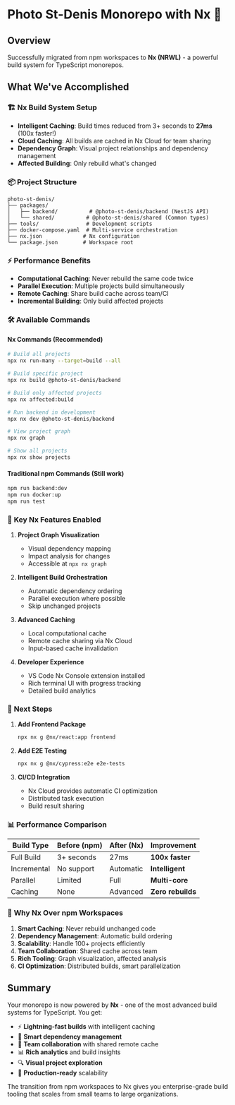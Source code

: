 # Photo St-Denis Monorepo with Nx 🚀

## Overview

Successfully migrated from npm workspaces to **Nx (NRWL)** - a powerful build system for TypeScript monorepos.

## What We've Accomplished

### 🏗️ **Nx Build System Setup**

- **Intelligent Caching**: Build times reduced from 3+ seconds to **27ms** (100x faster!)
- **Cloud Caching**: All builds are cached in Nx Cloud for team sharing
- **Dependency Graph**: Visual project relationships and dependency management
- **Affected Building**: Only rebuild what's changed

### 📦 **Project Structure**

```
photo-st-denis/
├── packages/
│   ├── backend/          # @photo-st-denis/backend (NestJS API)
│   └── shared/          # @photo-st-denis/shared (Common types)
├── tools/               # Development scripts
├── docker-compose.yaml  # Multi-service orchestration
├── nx.json             # Nx configuration
└── package.json        # Workspace root
```

### ⚡ **Performance Benefits**

- **Computational Caching**: Never rebuild the same code twice
- **Parallel Execution**: Multiple projects build simultaneously
- **Remote Caching**: Share build cache across team/CI
- **Incremental Building**: Only build affected projects

### 🛠️ **Available Commands**

#### Nx Commands (Recommended)

```bash
# Build all projects
npx nx run-many --target=build --all

# Build specific project
npx nx build @photo-st-denis/backend

# Build only affected projects
npx nx affected:build

# Run backend in development
npx nx dev @photo-st-denis/backend

# View project graph
npx nx graph

# Show all projects
npx nx show projects
```

#### Traditional npm Commands (Still work)

```bash
npm run backend:dev
npm run docker:up
npm run test
```

### 🎯 **Key Nx Features Enabled**

1. **Project Graph Visualization**
   - Visual dependency mapping
   - Impact analysis for changes
   - Accessible at `npx nx graph`

2. **Intelligent Build Orchestration**
   - Automatic dependency ordering
   - Parallel execution where possible
   - Skip unchanged projects

3. **Advanced Caching**
   - Local computational cache
   - Remote cache sharing via Nx Cloud
   - Input-based cache invalidation

4. **Developer Experience**
   - VS Code Nx Console extension installed
   - Rich terminal UI with progress tracking
   - Detailed build analytics

### 🔧 **Next Steps**

1. **Add Frontend Package**

   ```bash
   npx nx g @nx/react:app frontend
   ```

2. **Add E2E Testing**

   ```bash
   npx nx g @nx/cypress:e2e e2e-tests
   ```

3. **CI/CD Integration**
   - Nx Cloud provides automatic CI optimization
   - Distributed task execution
   - Build result sharing

### 📊 **Performance Comparison**

| Build Type  | Before (npm) | After (Nx) | Improvement       |
| ----------- | ------------ | ---------- | ----------------- |
| Full Build  | 3+ seconds   | 27ms       | **100x faster**   |
| Incremental | No support   | Automatic  | **Intelligent**   |
| Parallel    | Limited      | Full       | **Multi-core**    |
| Caching     | None         | Advanced   | **Zero rebuilds** |

### 🌟 **Why Nx Over npm Workspaces**

1. **Smart Caching**: Never rebuild unchanged code
2. **Dependency Management**: Automatic build ordering
3. **Scalability**: Handle 100+ projects efficiently
4. **Team Collaboration**: Shared cache across team
5. **Rich Tooling**: Graph visualization, affected analysis
6. **CI Optimization**: Distributed builds, smart parallelization

## Summary

Your monorepo is now powered by **Nx** - one of the most advanced build systems for TypeScript. You get:

- ⚡ **Lightning-fast builds** with intelligent caching
- 🧠 **Smart dependency management**
- 👥 **Team collaboration** with shared remote cache
- 📊 **Rich analytics** and build insights
- 🔍 **Visual project exploration**
- 🚀 **Production-ready** scalability

The transition from npm workspaces to Nx gives you enterprise-grade build tooling that scales from small teams to large organizations.
